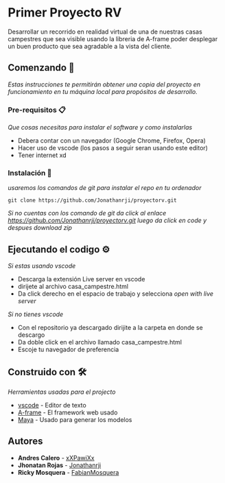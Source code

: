 # Primer Proyecto RV

Desarrollar un recorrido en realidad virtual de una de nuestras casas campestres que sea visible usando la libreria de A-frame poder desplegar un buen producto que sea agradable a la vista del cliente.

## Comenzando 🚀

_Estas instrucciones te permitirán obtener una copia del proyecto en funcionamiento en tu máquina local para propósitos de desarrollo._


### Pre-requisitos 📋

_Que cosas necesitas para instalar el software y como instalarlas_

* Debera contar con un navegador (Google Chrome, Firefox, Opera)
* Hacer uso de vscode (los pasos a seguir seran usando este editor)
* Tener internet xd

### Instalación 🔧

_usaremos los comandos de git para instalar el repo en tu ordenador_

```
git clone https://github.com/Jonathanrji/proyectorv.git
```

_Si no cuentas con los comando de git da click al enlace https://github.com/Jonathanrji/proyectorv.git luego da click en code y despues download zip_



## Ejecutando el codigo ⚙️

_Si estas usando vscode_

* Descarga la extensión Live server en vscode
* dirijete al archivo casa_campestre.html
* Da click derecho en el espacio de trabajo y selecciona _open with live server_

_Si no tienes vscode_

* Con el repositorio ya descargado dirijite a la carpeta en donde se descargo
* Da doble click en el archivo llamado casa_campestre.html
* Escoje tu navegador de preferencia

## Construido con 🛠️

_Herramientas usadas para el projecto_

* [vscode](https://code.visualstudio.com) - Editor de texto
* [A-frame](https://aframe.io) - El framework web usado
* [Maya](https://www.autodesk.com/products/maya/overview?term=1-YEAR&support=null) - Usado para generar los modelos

## Autores

* **Andres Calero** - [xXPawiXx](https://github.com/xXPawiXx)
* **Jhonatan Rojas** - [Jonathanrji](https://github.com/Jonathanrji)
* **Ricky Mosquera** - [FabianMosquera](https://github.com/FabianMosquera)

